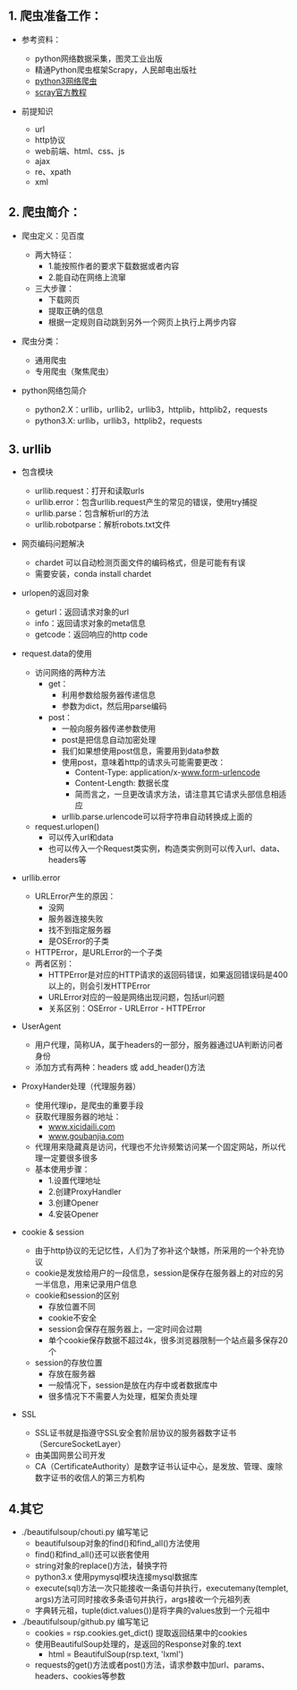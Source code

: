 ## 1. 爬虫准备工作：
- 参考资料：
    - python网络数据采集，图灵工业出版
    - 精通Python爬虫框架Scrapy，人民邮电出版社
    - [python3网络爬虫](http://blog.csdn.net/c406495762/article/details/72858983)
    - [scray官方教程](http://scrapy-chs.readthedocs.io/zh_CN/0.24/intro/tutorial.html)

- 前提知识
    - url
    - http协议
    - web前端、html、css、js
    - ajax
    - re、xpath
    - xml
    
## 2. 爬虫简介：
- 爬虫定义：见百度
    - 两大特征：
        - 1.能按照作者的要求下载数据或者内容
        - 2.能自动在网络上流窜
    - 三大步骤：
        - 下载网页
        - 提取正确的信息
        - 根据一定规则自动跳到另外一个网页上执行上两步内容

- 爬虫分类：
    - 通用爬虫
    - 专用爬虫（聚焦爬虫）

- python网络包简介
    - python2.X：urllib，urllib2，urllib3，httplib，httplib2，requests
    - python3.X: urllib，urllib3，httplib2，requests
    
## 3. urllib
- 包含模块
    - urllib.request：打开和读取urls
    - urllib.error：包含urllib.request产生的常见的错误，使用try捕捉
    - urllib.parse：包含解析url的方法
    - urllib.robotparse：解析robots.txt文件

- 网页编码问题解决
    - chardet 可以自动检测页面文件的编码格式，但是可能有有误
    - 需要安装，conda install chardet
    
- urlopen的返回对象
    - geturl：返回请求对象的url
    - info：返回请求对象的meta信息
    - getcode：返回响应的http code
    
- request.data的使用
    - 访问网络的两种方法
        - get：
            - 利用参数给服务器传递信息
            - 参数为dict，然后用parse编码
        - post：
            - 一般向服务器传递参数使用
            - post是把信息自动加密处理
            - 我们如果想使用post信息，需要用到data参数
            - 使用post，意味着http的请求头可能需要更改：
                - Content-Type: application/x-www.form-urlencode
                - Content-Length: 数据长度
                - 简而言之，一旦更改请求方法，请注意其它请求头部信息相适应
            - urllib.parse.urlencode可以将字符串自动转换成上面的
    - request.urlopen()
        - 可以传入url和data
        - 也可以传入一个Request类实例，构造类实例则可以传入url、data、headers等
        
- urllib.error
    - URLError产生的原因：
        - 没网
        - 服务器连接失败
        - 找不到指定服务器
        - 是OSError的子类
    - HTTPError，是URLError的一个子类
    - 两者区别：
         - HTTPError是对应的HTTP请求的返回码错误，如果返回错误码是400以上的，则会引发HTTPError
         - URLError对应的一般是网络出现问题，包括url问题
         - 关系区别：OSError - URLError - HTTPError

- UserAgent
    - 用户代理，简称UA，属于headers的一部分，服务器通过UA判断访问者身份
    - 添加方式有两种：headers 或 add_header()方法
    
- ProxyHander处理（代理服务器）
    - 使用代理ip，是爬虫的重要手段
    - 获取代理服务器的地址：
        - www.xicidaili.com
        - www.goubanjia.com
    - 代理用来隐藏真是访问，代理也不允许频繁访问某一个固定网站，所以代理一定要很多很多
    - 基本使用步骤：
        - 1.设置代理地址
        - 2.创建ProxyHandler
        - 3.创建Opener
        - 4.安装Opener
 
 - cookie & session
    - 由于http协议的无记忆性，人们为了弥补这个缺憾，所采用的一个补充协议
    - cookie是发放给用户的一段信息，session是保存在服务器上的对应的另一半信息，用来记录用户信息
    - cookie和session的区别
        - 存放位置不同
        - cookie不安全
        - session会保存在服务器上，一定时间会过期
        - 单个cookie保存数据不超过4k，很多浏览器限制一个站点最多保存20个
    - session的存放位置
        - 存放在服务器
        - 一般情况下，session是放在内存中或者数据库中
        - 很多情况下不需要人为处理，框架负责处理
        
- SSL
    - SSL证书就是指遵守SSL安全套阶层协议的服务器数字证书（SercureSocketLayer）
    - 由美国网景公司开发
    - CA（CertificateAuthority）是数字证书认证中心，是发放、管理、废除数字证书的收信人的第三方机构

## 4.其它
- ./beautifulsoup/chouti.py 编写笔记
    - beautifulsoup对象的find()和find_all()方法使用
    - find()和find_all()还可以嵌套使用
    - string对象的replace()方法，替换字符
    - python3.x 使用pymysql模块连接mysql数据库
    - execute(sql)方法一次只能接收一条语句并执行，executemany(templet, args)方法可同时接收多条语句并执行，args接收一个元祖列表
    - 字典转元祖，tuple(dict.values())是将字典的values放到一个元祖中
- ./beautifulsoup/github.py 编写笔记
    - cookies = rsp.cookies.get_dict() 提取返回结果中的cookies
    - 使用BeautifulSoup处理的，是返回的Response对象的.text
        - html = BeautifulSoup(rsp.text, 'lxml')
    - requests的get()方法或者post()方法，请求参数中加url、params、headers、cookies等参数
